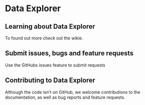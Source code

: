 # Data Explorer

## Learning about Data Explorer

To found out more check out the wikie.

## Submit issues, bugs and feature requests

Use the GitHubs issues feature to submit requests

## Contributing to Data Explorer

Although the code isn't on GitHub, we welcome contributions to the documentation, as well as bug reports and feature requests.
